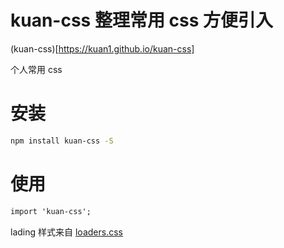 # kuan-css 整理常用 css 方便引入

(kuan-css)[https://kuan1.github.io/kuan-css]

个人常用 css

# 安装

```bash
npm install kuan-css -S
```

# 使用

```css
import 'kuan-css';
```

lading 样式来自 [loaders.css](https://github.com/ConnorAtherton/loaders.css)
